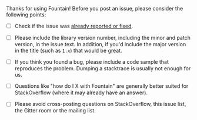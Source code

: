 Thanks for using Fountain! Before you post an issue, please consider the following points:

  - [ ] Check if the issue was [already reported or fixed](https://github.com/xmartlabs/fountain/issues?utf8=%E2%9C%93&q=is%3Aissue).

  - [ ] Please include the library version number, including the minor and patch version, in the issue text. In addition, if you'd include the major version in the title (such as `1.x`) that would be great.

  - [ ] If you think you found a bug, please include a code sample that reproduces the problem. Dumping a stacktrace is usually not enough for us.

  - [ ] Questions like "how do I X with Fountain" are generally better suited for StackOverflow (where it may already have an answer).

  - [ ] Please avoid cross-posting questions on StackOverflow, this issue list, the Gitter room or the mailing list.
